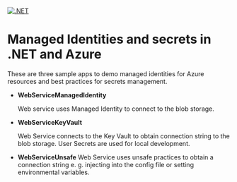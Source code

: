 [![.NET](https://github.com/SergiiKram/demo-managed-identities/actions/workflows/dotnet.yml/badge.svg)](https://github.com/SergiiKram/demo-managed-identities/actions/workflows/dotnet.yml)

 # Managed Identities and secrets in .NET and Azure

These are three sample apps to demo managed identities for Azure resources​ and best practices for secrets management.

- **WebServiceManagedIdentity**

  Web service uses Managed Identity to connect to the blob storage.

- **WebServiceKeyVault**

  Web Service connects to the Key Vault to obtain connection string to the blob storage.
  User Secrets are used for local development.

- **WebServiceUnsafe**
  Web Service uses unsafe practices to obtain a connection string e. g. injecting into the config file or setting environmental variables.
